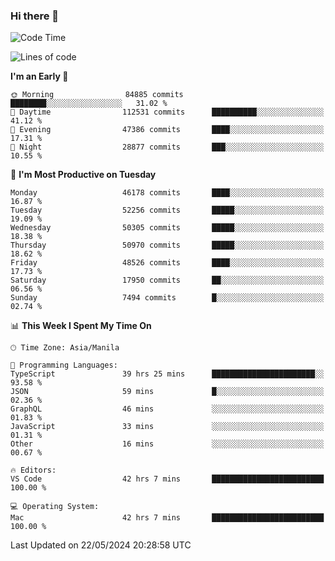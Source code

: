 ### Hi there 👋

<!--START_SECTION:waka-->
![Code Time](http://img.shields.io/badge/Code%20Time-5%2C180%20hrs%205%20mins-blue)

![Lines of code](https://img.shields.io/badge/From%20Hello%20World%20I%27ve%20Written-118.5%20million%20lines%20of%20code-blue)

**I'm an Early 🐤** 

```text
🌞 Morning                84885 commits       ████████░░░░░░░░░░░░░░░░░   31.02 % 
🌆 Daytime                112531 commits      ██████████░░░░░░░░░░░░░░░   41.12 % 
🌃 Evening                47386 commits       ████░░░░░░░░░░░░░░░░░░░░░   17.31 % 
🌙 Night                  28877 commits       ███░░░░░░░░░░░░░░░░░░░░░░   10.55 % 
```
📅 **I'm Most Productive on Tuesday** 

```text
Monday                   46178 commits       ████░░░░░░░░░░░░░░░░░░░░░   16.87 % 
Tuesday                  52256 commits       █████░░░░░░░░░░░░░░░░░░░░   19.09 % 
Wednesday                50305 commits       █████░░░░░░░░░░░░░░░░░░░░   18.38 % 
Thursday                 50970 commits       █████░░░░░░░░░░░░░░░░░░░░   18.62 % 
Friday                   48526 commits       ████░░░░░░░░░░░░░░░░░░░░░   17.73 % 
Saturday                 17950 commits       ██░░░░░░░░░░░░░░░░░░░░░░░   06.56 % 
Sunday                   7494 commits        █░░░░░░░░░░░░░░░░░░░░░░░░   02.74 % 
```


📊 **This Week I Spent My Time On** 

```text
🕑︎ Time Zone: Asia/Manila

💬 Programming Languages: 
TypeScript               39 hrs 25 mins      ███████████████████████░░   93.58 % 
JSON                     59 mins             █░░░░░░░░░░░░░░░░░░░░░░░░   02.36 % 
GraphQL                  46 mins             ░░░░░░░░░░░░░░░░░░░░░░░░░   01.83 % 
JavaScript               33 mins             ░░░░░░░░░░░░░░░░░░░░░░░░░   01.31 % 
Other                    16 mins             ░░░░░░░░░░░░░░░░░░░░░░░░░   00.67 % 

🔥 Editors: 
VS Code                  42 hrs 7 mins       █████████████████████████   100.00 % 

💻 Operating System: 
Mac                      42 hrs 7 mins       █████████████████████████   100.00 % 
```


 Last Updated on 22/05/2024 20:28:58 UTC
<!--END_SECTION:waka-->


<!--
**rad182/rad182** is a ✨ _special_ ✨ repository because its `README.md` (this file) appears on your GitHub profile.

Here are some ideas to get you started:

- 🔭 I’m currently working on ...
- 🌱 I’m currently learning ...
- 👯 I’m looking to collaborate on ...
- 🤔 I’m looking for help with ...
- 💬 Ask me about ...
- 📫 How to reach me: ...
- 😄 Pronouns: ...
- ⚡ Fun fact: ...
-->
